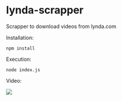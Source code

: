 # lynda-scrapper
Scrapper to download videos from lynda.com

Installation:

```
npm install
```

Execution:
```
node index.js
```

Video:

![](https://j.gifs.com/nZLwEE.gif)
